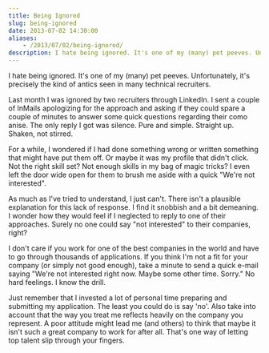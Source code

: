 ```yaml
---
title: Being Ignored
slug: being-ignored
date: 2013-07-02 14:30:00
aliases:
    - /2013/07/02/being-ignored/
description: I hate being ignored. It's one of my (many) pet peeves. Unfortunately, it's precisely the kind of antics seen in many technical recruiters.
---
```


I hate being ignored. It's one of my (many) pet peeves. Unfortunately, it's precisely the kind of antics seen in many technical recruiters.

Last month I was ignored by two recruiters through LinkedIn. I sent a couple of InMails apologizing for the approach and asking if they could spare a couple of minutes to answer some quick questions regarding their como anise. The only reply I got was silence. Pure and simple. Straight up. Shaken, not stirred.

For a while, I wondered if I had done something wrong or written something that might have put them off. Or maybe it was my profile that didn't click. Not the right skill set? Not enough skills in my bag of magic tricks? I even left the door wide open for them to brush me aside with a quick "We're not interested".

As much as I've tried to understand, I just can't. There isn't a plausible explanation for this lack of response. I find it snobbish and a bit demeaning. I wonder how they would feel if I neglected to reply to one of their approaches. Surely no one could say "not interested" to their companies, right?

I don't care if you work for one of the best companies in the world and have to go through thousands of applications. If you think I'm not a fit for your company (or simply not good enough), take a minute to send a quick e-mail saying "We're not interested right now. Maybe some other time. Sorry." No hard feelings. I know the drill.

Just remember that I invested a lot of personal time preparing and submitting my application. The least you could do is say 'no'. Also take into account that the way you treat me reflects heavily on the company you represent. A poor attitude might lead me (and others) to think that maybe it isn't such a great company to work for after all. That's one way of letting top talent slip through your fingers.
